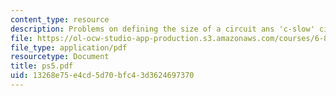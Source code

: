 ```yaml
---
content_type: resource
description: Problems on defining the size of a circuit ans 'c-slow' circuits
file: https://ol-ocw-studio-app-production.s3.amazonaws.com/courses/6-896-theory-of-parallel-hardware-sma-5511-spring-2004/13268e75e4cd5d70bfc43d3624697370_ps5.pdf
file_type: application/pdf
resourcetype: Document
title: ps5.pdf
uid: 13268e75-e4cd-5d70-bfc4-3d3624697370
---
```

